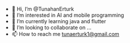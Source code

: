 - 👋 Hi, I’m @TunahanErturk
- 👀 I’m interested in AI and mobile programming 
- 🌱 I’m currently learning java and flutter
- 💞️ I’m looking to collaborate on ...
- 📫 How to reach me tunaerturk1@gmail.com

<!---
TunahanErturk/TunahanErturk is a ✨ special ✨ repository because its `README.md` (this file) appears on your GitHub profile.
You can click the Preview link to take a look at your changes.
--->
